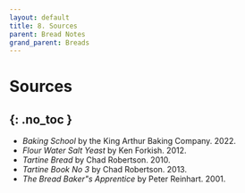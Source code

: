 ```yaml
---
layout: default
title: 8. Sources
parent: Bread Notes
grand_parent: Breads
---
```


# Sources
{: .no_toc }
---

<ul>
    <li><i>Baking School</i> by the King Arthur Baking Company. 2022.</li>
    <li><i>Flour Water Salt Yeast</i> by Ken Forkish. 2012.</li>
    <li><i>Tartine Bread</i> by Chad Robertson. 2010.</li>
    <li><i>Tartine Book No 3</i> by Chad Robertson. 2013.</li>
    <li><i>The Bread Baker"s Apprentice</i> by Peter Reinhart. 2001.</li>
</ul>